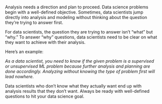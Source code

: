 Analysis needs a direction and plan to proceed. Data science problems begin with a well-defined objective. Sometimes, data scientists jump directly into analysis and modeling without thinking about the question they’re trying to answer first.

For data scientists, the question they are trying to answer isn’t “what” but “why.” To answer “why” questions, data scientists need to be clear on what they want to achieve with their analysis.

Here’s an example:

_As a data scientist, you need to know if the given problem is a supervised or unsupervised ML problem because further analysis and planning are done accordingly. Analyzing without knowing the type of problem first will lead nowhere._

Data scientists who don’t know what they actually want end up with analysis results that they don’t want. Always be ready with well-defined questions to hit your data science goal.